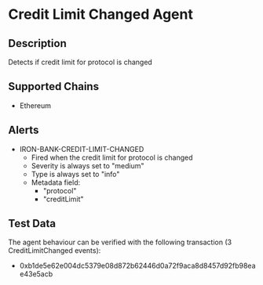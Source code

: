 # Credit Limit Changed Agent

## Description

Detects if credit limit for protocol is changed

## Supported Chains

- Ethereum

## Alerts

- IRON-BANK-CREDIT-LIMIT-CHANGED
  - Fired when the credit limit for protocol is changed
  - Severity is always set to "medium"
  - Type is always set to "info"
  - Metadata field:
    - "protocol"
    - "creditLimit"

## Test Data

The agent behaviour can be verified with the following transaction (3 CreditLimitChanged events):

- 0xb1de5e62e004dc5379e08d872b62446d0a72f9aca8d8457d92fb98eae43e5acb
